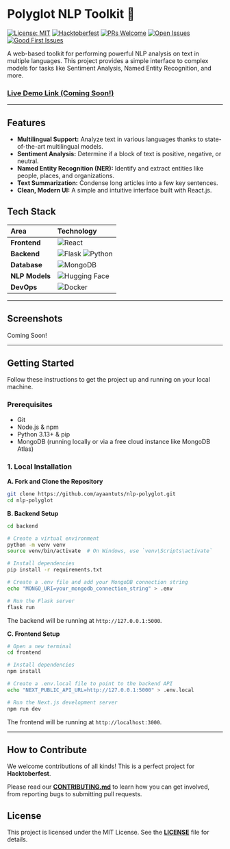 # Polyglot NLP Toolkit 🚀
[![License: MIT](https://img.shields.io/badge/License-MIT-yellow.svg)](https://opensource.org/licenses/MIT)
[![Hacktoberfest](https://img.shields.io/badge/Hacktoberfest-2025-blue.svg)](https://hacktoberfest.com/)
[![PRs Welcome](https://img.shields.io/badge/PRs-welcome-brightgreen.svg?style=flat-square)](http://makeapullrequest.com)
[![Open Issues](https://img.shields.io/github/issues/ayaantuts/nlp-polyglot)](https://github.com/ayaantuts/nlp-polyglot/issues)
[![Good First Issues](https://img.shields.io/github/issues/ayaantuts/nlp-polyglot/good%20first%20issue?label=Good%20First%20Issues)](https://github.com/ayaantuts/nlp-polyglot/issues?q=is%3Aissue+is%3Aopen+label%3A%22good+first+issue%22)

A web-based toolkit for performing powerful NLP analysis on text in multiple languages. This project provides a simple interface to complex models for tasks like Sentiment Analysis, Named Entity Recognition, and more.

### [Live Demo Link (Coming Soon!)](https://nlp-polyglot.vercel.app/)

---

## Features

- **Multilingual Support:** Analyze text in various languages thanks to state-of-the-art multilingual models.
- **Sentiment Analysis:** Determine if a block of text is positive, negative, or neutral.
- **Named Entity Recognition (NER):** Identify and extract entities like people, places, and organizations.
- **Text Summarization:** Condense long articles into a few key sentences.
- **Clean, Modern UI:** A simple and intuitive interface built with React.js.

## Tech Stack

| Area      | Technology                                                                                                                              |
| :-------- | :-------------------------------------------------------------------------------------------------------------------------------------- |
| **Frontend** | ![React](https://img.shields.io/badge/React-20232A?style=for-the-badge&logo=react&logoColor=61DAFB) |
| **Backend** | ![Flask](https://img.shields.io/badge/Flask-000000?style=for-the-badge&logo=flask&logoColor=white) ![Python](https://img.shields.io/badge/Python-3776AB?style=for-the-badge&logo=python&logoColor=white)     |
| **Database** | ![MongoDB](https://img.shields.io/badge/MongoDB-47A248?style=for-the-badge&logo=mongodb&logoColor=white)                                |
| **NLP Models**| ![Hugging Face](https://img.shields.io/badge/%F0%9F%A4%97%20Hugging%20Face-Transformers-FFD21E.svg)                                     |
| **DevOps** | ![Docker](https://img.shields.io/badge/Docker-2496ED?style=for-the-badge&logo=docker&logoColor=white)                                    |

---

## Screenshots

Coming Soon!

---

## Getting Started

Follow these instructions to get the project up and running on your local machine.

### Prerequisites

- Git
- Node.js & npm
- Python 3.13+ & pip
- MongoDB (running locally or via a free cloud instance like MongoDB Atlas)
<!-- - Docker (optional, but recommended for easy setup) -->

### 1. Local Installation

**A. Fork and Clone the Repository**

```bash
git clone https://github.com/ayaantuts/nlp-polyglot.git
cd nlp-polyglot
```

**B. Backend Setup**

```bash
cd backend

# Create a virtual environment
python -m venv venv
source venv/bin/activate  # On Windows, use `venv\Scripts\activate`

# Install dependencies
pip install -r requirements.txt

# Create a .env file and add your MongoDB connection string
echo "MONGO_URI=your_mongodb_connection_string" > .env

# Run the Flask server
flask run
```
The backend will be running at `http://127.0.0.1:5000`.

**C. Frontend Setup**

```bash
# Open a new terminal
cd frontend

# Install dependencies
npm install

# Create a .env.local file to point to the backend API
echo "NEXT_PUBLIC_API_URL=http://127.0.0.1:5000" > .env.local

# Run the Next.js development server
npm run dev
```
The frontend will be running at `http://localhost:3000`.

<!-- ### 2. Docker Setup (Easy Mode)

If you have Docker installed, you can get everything running with one command.

```bash
# Make sure to create the .env and .env.local files as described above!
docker-compose up --build
``` -->

---

## How to Contribute

We welcome contributions of all kinds! This is a perfect project for **Hacktoberfest**.

Please read our **[CONTRIBUTING.md](CONTRIBUTING.md)** to learn how you can get involved, from reporting bugs to submitting pull requests.

## License

This project is licensed under the MIT License. See the **[LICENSE](LICENSE)** file for details.